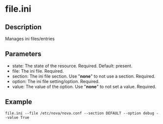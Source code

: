# file.ini

## Description

Manages ini files/entries

## Parameters

* state: The state of the resource. Required. Default: present.
* file: The ini file. Required.
* section: The ini file section. Use "__none__" to not use a section. Required.
* option: The ini file setting/option. Required.
* value: The value of the option. Use "__none__" to not set a value. Required.

## Example

```shell
file.ini --file /etc/nova/nova.conf --section DEFAULT --option debug --value True
```

